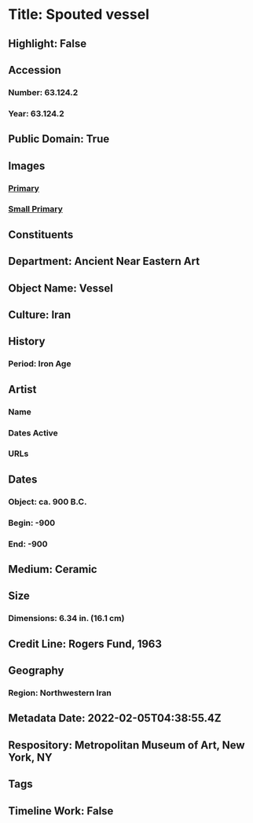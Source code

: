 # Title: Spouted vessel
## Highlight: False
## Accession
### Number: 63.124.2
### Year: 63.124.2
## Public Domain: True
## Images
### [Primary](https://images.metmuseum.org/CRDImages/an/original/ME63_124_2.jpg)
### [Small Primary](https://images.metmuseum.org/CRDImages/an/web-large/ME63_124_2.jpg)
## Constituents
## Department: Ancient Near Eastern Art
## Object Name: Vessel
## Culture: Iran
## History
### Period: Iron Age
## Artist
### Name
### Dates Active
### URLs
## Dates
### Object: ca. 900 B.C.
### Begin: -900
### End: -900
## Medium: Ceramic
## Size
### Dimensions: 6.34 in. (16.1 cm)
## Credit Line: Rogers Fund, 1963
## Geography
### Region: Northwestern Iran
## Metadata Date: 2022-02-05T04:38:55.4Z
## Respository: Metropolitan Museum of Art, New York, NY
## Tags
## Timeline Work: False